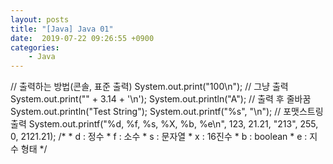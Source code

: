 ```yaml
---
layout: posts
title: "[Java] Java 01"
date:  2019-07-22 09:26:55 +0900
categories:
    - Java
---
```

// 출력하는 방법(콘솔, 표준 출력)
		System.out.print("100\n"); // 그냥 출력
		System.out.print("" + 3.14 + '\n');
		System.out.println("A");	//	출력 후 줄바꿈
		System.out.println("Test String");
		System.out.printf("%s", "\n");	//	포맷스트링 출력
		System.out.printf("%d, %f, %s, %X, %b, %e\n", 123, 21.21, "213", 255, 0, 2121.21);
		/*
		 * d : 정수
		 * f : 소수
		 * s : 문자열
		 * x : 16진수
		 * b : boolean
		 * e : 지수 형태
		 */